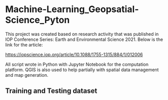 # Machine-Learning_Geopsatial-Science_Pyton

This project was created based on research activity that was published in IOP Conference Series: Earth and Environmental Science 2021. Below is the link for the article:

https://iopscience.iop.org/article/10.1088/1755-1315/884/1/012006

All script wrote in Python with Jupyter Notebook for the computation platform. QGIS is also used to help partially with spatial data management and map generation.

## Training and Testing dataset

